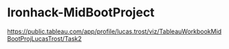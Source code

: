 # Ironhack-MidBootProject
 
https://public.tableau.com/app/profile/lucas.trost/viz/TableauWorkbookMidBootProjLucasTrost/Task2